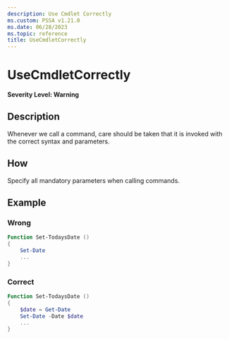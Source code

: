 ```yaml
---
description: Use Cmdlet Correctly
ms.custom: PSSA v1.21.0
ms.date: 06/28/2023
ms.topic: reference
title: UseCmdletCorrectly
---
```

# UseCmdletCorrectly

**Severity Level: Warning**

## Description

Whenever we call a command, care should be taken that it is invoked with the correct syntax and
parameters.

## How

Specify all mandatory parameters when calling commands.

## Example

### Wrong

```powershell
Function Set-TodaysDate ()
{
    Set-Date
    ...
}
```

### Correct

```powershell
Function Set-TodaysDate ()
{
    $date = Get-Date
    Set-Date -Date $date
    ...
}
```
